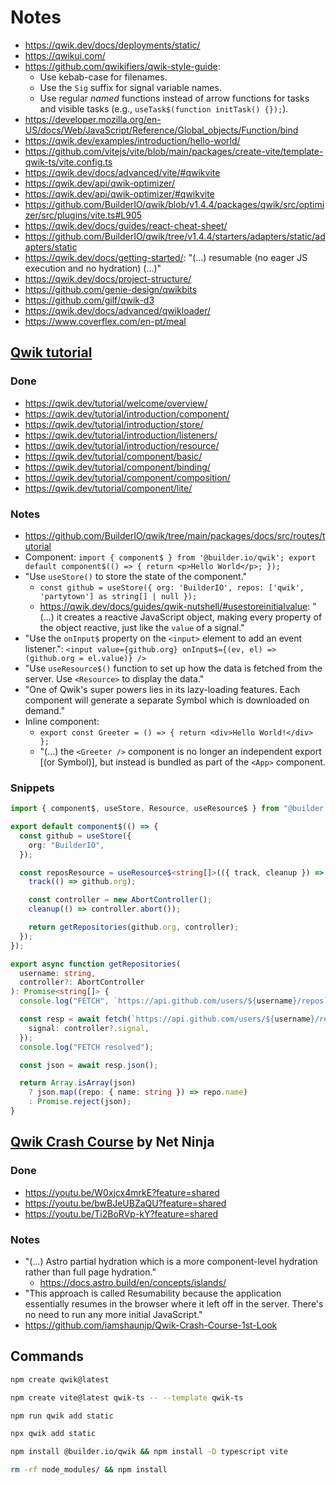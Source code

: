 # Notes

- https://qwik.dev/docs/deployments/static/
- https://qwikui.com/
- https://github.com/qwikifiers/qwik-style-guide:
  - Use kebab-case for filenames.
  - Use the `Sig` suffix for signal variable names.
  - Use regular _named_ functions instead of arrow functions for tasks and visible tasks (e.g., `useTask$(function initTask() {});`).
- https://developer.mozilla.org/en-US/docs/Web/JavaScript/Reference/Global_objects/Function/bind
- https://qwik.dev/examples/introduction/hello-world/
- https://github.com/vitejs/vite/blob/main/packages/create-vite/template-qwik-ts/vite.config.ts
- https://qwik.dev/docs/advanced/vite/#qwikvite
- https://qwik.dev/api/qwik-optimizer/
- https://qwik.dev/api/qwik-optimizer/#qwikvite
- https://github.com/BuilderIO/qwik/blob/v1.4.4/packages/qwik/src/optimizer/src/plugins/vite.ts#L905
- https://qwik.dev/docs/guides/react-cheat-sheet/
- https://github.com/BuilderIO/qwik/tree/v1.4.4/starters/adapters/static/adapters/static
- https://qwik.dev/docs/getting-started/: "(...) resumable (no eager JS execution and no hydration) (...)"
- https://qwik.dev/docs/project-structure/
- https://github.com/genie-design/qwikbits
- https://github.com/gilf/qwik-d3
- https://qwik.dev/docs/advanced/qwikloader/
- https://www.coverflex.com/en-pt/meal

## [Qwik tutorial](https://qwik.dev/tutorial/welcome/overview/)

### Done

- https://qwik.dev/tutorial/welcome/overview/
- https://qwik.dev/tutorial/introduction/component/
- https://qwik.dev/tutorial/introduction/store/
- https://qwik.dev/tutorial/introduction/listeners/
- https://qwik.dev/tutorial/introduction/resource/
- https://qwik.dev/tutorial/component/basic/
- https://qwik.dev/tutorial/component/binding/
- https://qwik.dev/tutorial/component/composition/
- https://qwik.dev/tutorial/component/lite/

### Notes

- https://github.com/BuilderIO/qwik/tree/main/packages/docs/src/routes/tutorial
- Component: `import { component$ } from '@builder.io/qwik'; export default component$(() => { return <p>Hello World</p>; });`
- "Use `useStore()` to store the state of the component."
  - `const github = useStore({ org: 'BuilderIO', repos: ['qwik', 'partytown'] as string[] | null });`
  - https://qwik.dev/docs/guides/qwik-nutshell/#usestoreinitialvalue: "(...) it creates a reactive JavaScript object, making every property of the object reactive, just like the `value` of a signal."
- "Use the `onInput$` property on the `<input>` element to add an event listener.": `<input value={github.org} onInput$={(ev, el) => (github.org = el.value)} />`
- "Use `useResource$()` function to set up how the data is fetched from the server. Use `<Resource>` to display the data."
- "One of Qwik's super powers lies in its lazy-loading features. Each component will generate a separate Symbol which is downloaded on demand."
- Inline component:
  - `export const Greeter = () => { return <div>Hello World!</div> };`
  - "(...) the `<Greeter />` component is no longer an independent export [(or Symbol)], but instead is bundled as part of the `<App>` component.

### Snippets

```ts
import { component$, useStore, Resource, useResource$ } from "@builder.io/qwik";

export default component$(() => {
  const github = useStore({
    org: "BuilderIO",
  });

  const reposResource = useResource$<string[]>(({ track, cleanup }) => {
    track(() => github.org);

    const controller = new AbortController();
    cleanup(() => controller.abort());

    return getRepositories(github.org, controller);
  });
});

export async function getRepositories(
  username: string,
  controller?: AbortController
): Promise<string[]> {
  console.log("FETCH", `https://api.github.com/users/${username}/repos`);

  const resp = await fetch(`https://api.github.com/users/${username}/repos`, {
    signal: controller?.signal,
  });
  console.log("FETCH resolved");

  const json = await resp.json();

  return Array.isArray(json)
    ? json.map((repo: { name: string }) => repo.name)
    : Promise.reject(json);
}
```

## [Qwik Crash Course](https://youtube.com/playlist?list=PL4cUxeGkcC9gOUlY-uCHurFIpqogsdOnw&feature=shared) by Net Ninja

### Done

- https://youtu.be/W0xjcx4mrkE?feature=shared
- https://youtu.be/bwBJeUBZaQU?feature=shared
- https://youtu.be/Ti2BoRVp-kY?feature=shared

### Notes

- "(...) Astro partial hydration which is a more component-level hydration rather than full page hydration."
  - https://docs.astro.build/en/concepts/islands/
- "This approach is called Resumability because the application essentially resumes in the browser where it left off in the server. There's no need to run any more initial JavaScript."
- https://github.com/iamshaunjp/Qwik-Crash-Course-1st-Look

## Commands

```bash
npm create qwik@latest
```

```bash
npm create vite@latest qwik-ts -- --template qwik-ts
```

```bash
npm run qwik add static
```

```bash
npx qwik add static
```

```bash
npm install @builder.io/qwik && npm install -D typescript vite
```

```bash
rm -rf node_modules/ && npm install
```
